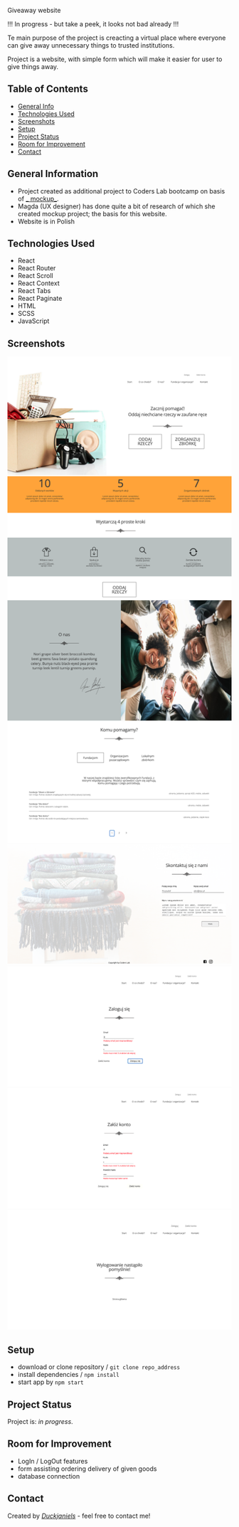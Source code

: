 Giveaway website

!!! In progress - but take a peek, it looks not bad already !!!

Te main purpose of the project is creacting a virtual place where everyone can give away unnecessary things to trusted
institutions.

Project is a website, with simple form which will make it easier for user to give things away.

## Table of Contents

* [General Info](#general-information)
* [Technologies Used](#technologies-used)
* [Screenshots](#screenshots)
* [Setup](#setup)
* [Project Status](#project-status)
* [Room for Improvement](#room-for-improvement)
* [Contact](#contact)

## General Information

- Project created as additional project to Coders Lab bootcamp on basis of [_
  mockup_](https://xd.adobe.com/spec/f11fc670-7af2-4502-4013-c1f66f8d3332-872e/grid/).
- Magda (UX designer) has done quite a bit of research of which she created mockup project; the basis for this website.
- Website is in Polish

## Technologies Used

- React
- React Router
- React Scroll
- React Context
- React Tabs
- React Paginate
- HTML
- SCSS
- JavaScript

## Screenshots

![1](./src/assets/ss1.png)
![1](./src/assets/ss2.png)
![1](./src/assets/ss3.png)
![1](./src/assets/ss4.png)
![1](./src/assets/ss5.png)
![1](./src/assets/ss6.png)
![1](./src/assets/ss7.png)
![1](./src/assets/ss8.png)

## Setup

- download or clone repository / `git clone repo_address`
- install dependencies / `npm install`
- start app by `npm start`

## Project Status

Project is: _in progress_.

[//]: # (Assumed learning task completed.)

## Room for Improvement

- LogIn / LogOut features
- form assisting ordering delivery of given goods
- database connection

## Contact

Created by [_Duckjaniels_](https://www.linkedin.com/in/maksym-kaczorowski-008b3a154/) - feel free to contact me!